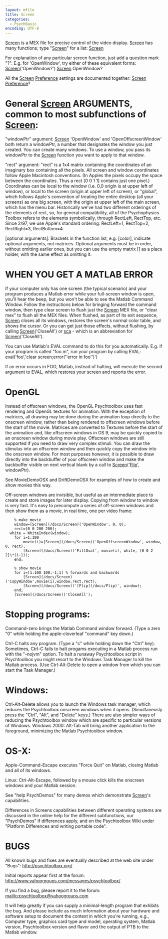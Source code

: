 ```yaml
---
layout: mfile
title: Screen
categories:
  - PsychBasic
encoding: UTF-8
---
```


[Screen](/docs/Screen) is a MEX file for precise control of the video display. [Screen](/docs/Screen) has
many functions; type "[Screen](/docs/Screen)" for a list:
    [Screen](/docs/Screen)

For explanation of any particular screen function, just add a question
mark "?". E.g. for 'OpenWindow', try either of these equivalent forms:
    [Screen](/docs/Screen)('OpenWindow?')
    [Screen](/docs/Screen) OpenWindow?

All the [Screen](/docs/Screen) [Preference](/docs/Preference) settings are documented together:
    [Screen](/docs/Screen) [Preference](/docs/Preference)?

# General [Screen](/docs/Screen) ARGUMENTS, common to most subfunctions of [Screen](/docs/Screen):

"windowPtr" argument: [Screen](/docs/Screen) 'OpenWindow' and 'OpenOffscreenWindow' both
return a windowPtr, a number that designates the window you just
created. You can create many windows. To use a window, you pass its
windowPtr to the [Screen](/docs/Screen) function you want to apply to that window.

"rect" argument: "rect" is a 1x4 matrix containing the coordinates of an
imaginary box containing all the pixels. All screen and window
coordinates follow Apple Macintosh conventions. (In Apples the pixels
occupy the space between the coordinates. Thus a rect [0 0 1 1] contains
just one pixel.) Coordinates can be local to the window (i.e. 0,0 origin
is at upper left of window), or local to the screen (origin at upper left
of screen), or "global", which follows Apple's convention of treating the
entire desktop (all your screens) as one big screen, with the origin at
upper left of the main screen, which has the menu bar. Historically we've
had two different orderings of the elements of rect, so, for general
compatibility, all of the Psychophysics Toolbox refers to the elements
symbolically, through RectLeft, RectTop, etc. Since 2/97, we use Apple's
standard ordering: RectLeft=1, RectTop=2, RectRight=3, RectBottom=4.

[optional arguments]: Brackets in the function list, e.g. [color],
indicate optional arguments, not matrices. Optional arguments must be in
order, without omitting earlier ones, but you can use the empty matrix
[] as a place holder, with the same effect as omitting it.

# WHEN YOU GET A MATLAB ERROR

If your computer only has one screen (the typical scenario) and your
program produces a Matlab error while your full-screen window is open,
you'll hear the beep, but you won't be able to see the Matlab Command
Window. Follow the instructions below for bringing forward the command
window, then type clear screen to flush just the [Screen](/docs/Screen) MEX file, or
"clear mex" to flush all the MEX files. When flushed, as part of its
exit sequence, [Screen](/docs/Screen) closes all its windows, restores the screen's normal
color table, and shows the cursor. Or you can get just those effects,
without flushing, by calling [Screen](/docs/Screen)('CloseAll') or [sca](/docs/sca) - which is an
abbreviation for [Screen](/docs/Screen)('CloseAll').

You can use Matlab's EVAL command to do this for you automatically. E.g.
if your program is called "foo.m", run your program by calling EVAL:
    eval('foo','clear screen;error(''error in foo'')')

If an error occurs in FOO, Matlab, instead of halting, will execute the
second argument to EVAL, which restores your screen and reports the
error.

# OpenGL

Instead of offscreen windows, the OpenGL Psychtoolbox uses fast rendering
and OpenGL textures for animation. With the exception of matrices, all
drawing may be done during the animation loop directly to the  onscreen
window, rather than being rendered to offscreen windows before the start
of the movie.  Matrices are converted to Textures before the start of the
animation and, like offscreen windows in OS 9, may be quickly copied to
an onscreen window during movie play. Offscreen windows are still supported
if you need to draw very complex stimuli. You can draw the stimulus into
an offscreen window and then quickly copy the window into the onscreen
window. For most purposes however, it is possible to draw directly into
the backbuffer of your offscreen window and make the backbuffer visible
on next vertical blank by a call to [Screen](/docs/Screen)('[Flip](/docs/Flip)', windowPtr).

See MovieDemoOSX and DriftDemoOSX for examples of how to create and show
movies this way.

Off-screen windows are invisible, but useful as an intermediate place to
create and store images for later display. Copying from window to window
is very fast. It's easy to precompute a series of off-screen windows
and then show them as a movie, in real time, one per video frame:

        % make movie
        window=[Screen](/docs/Screen)('OpenWindow', 0, 0);
        rect=[0 0 200 200];
      white = WhiteIndex(window);
        for i=1:100
            movie(i)=[Screen](/docs/Screen)('OpenOffscreenWindow', window, 0, rect);
            [Screen](/docs/Screen)('FillOval', movie(i), white, [0 0 2 2]\*(i-1));
        end;

        % show movie
        for i=[1:100 100:-1:1] % forwards and backwards
            [Screen](/docs/Screen)('CopyWindow',movie(i),window,rect,rect);
            [Screen](/docs/Screen)('[Flip](/docs/Flip)', window);
        end;
        [Screen](/docs/Screen)('CloseAll');


# Stopping programs:

Command-zero brings the Matlab Command window forward. (Type a zero
"0" while holding the apple-cloverleaf "command" key down.)

Ctrl-C halts any program.  (Type a "c" while holding down the "Ctrl"
key). Sometimes, Ctrl-C fails to halt progams executing in a Matlab process
run with the "-nojvm" option. To halt a runaway Psychtoolbox script in
Psychtoolbox you might resort to the Windows Task Manager to kill
the Matlab process.  (Use Ctrl-Alt-Delete to open a window from which
you can start the Task Manager.)

# Windows:

Ctrl-Alt-Delete allows you to launch the Windows task manager, which
reduces the Psychtoolbox onscreen windows when it opens. (Simultaneosly
press the "Ctrl", "Alt", and "Delete" keys.)  There are also simpler ways of
reducing the Psychtoolbox window which are specific to particular
versions of Windows.
Windows 2000:   Alt-Tab will bring another application to the foreground,
            minimizing the Matlab Psychtoolbox window.

# OS-X:
Apple-Command-Escape executes "Force Quit" on Matlab, closing Matlab and all
of its windows.

Linux:
Ctrl-Alt-Escape, followed by a mouse click kills the onscreen windows and your
Matlab session.


See "help PsychDemos" for many demos which demonstrate [Screen](/docs/Screen)'s capabilities.

Differences in Screens capabilities between different operating systems
are discussed in the online help for the different subfunctions, our
"PsychDemos" if differences apply, and on the Psychtoolbox Wiki under
"Platform Differences and writing portable code".

# BUGS

All known bugs and fixes are eventually described at the web site under "Bugs":
<http://psychtoolbox.org/>

Initial reports appear first at the forum:
<http://www.yahoogroups.com/messages/psychtoolbox/>

If you find a bug, please report it to the forum:
<mailto:psychtoolbox@yahoogroups.com>

It will help greatly if you can supply a  minimal-length program that exhibits
the bug. And please include as much information about your hardware and software
setup to document the context in which you're running, e.g., Computer type, graphics
card type and model, operating system, Matlab version, Psychtoolbox version and flavor
and the output of PTB to the Matlab window.